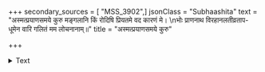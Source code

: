 +++
secondary_sources = [ "MSS_3902",]
jsonClass = "Subhaashita"
text = "अस्मत्प्रयाणसमये कुरु मङ्गलानि किं रोदिषि प्रियतमे वद कारणं मे।  \nभोः प्राणनाथ विरहानलतीव्रताप- धूमेन वारि गलितं मम लोचनानाम्॥"
title = "अस्मत्प्रयाणसमये कुरु"

+++

<details><summary>Text</summary>

अस्मत्प्रयाणसमये कुरु मङ्गलानि किं रोदिषि प्रियतमे वद कारणं मे।  
भोः प्राणनाथ विरहानलतीव्रताप- धूमेन वारि गलितं मम लोचनानाम्॥
</details>
